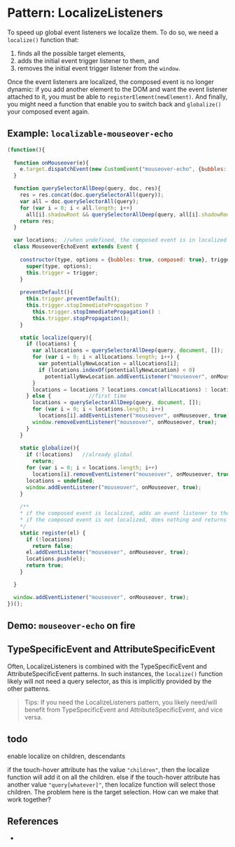 # Pattern: LocalizeListeners

To speed up global event listeners we localize them. To do so, we need a `localize()` function that:

1. finds all the possible target elements,
2. adds the initial event trigger listener to them, and
3. removes the initial event trigger listener from the `window`.

Once the event listeners are localized, the composed event is no longer dynamic: if you add another element to the DOM and want the event listener attached to it, you must be able to `registerElement(newElement)`. And finally, you might need a function that enable you to switch back and `globalize()` your composed event again.

## Example: `localizable-mouseover-echo`

```javascript
(function(){
  
  function onMouseover(e){
    e.target.dispatchEvent(new CustomEvent("mouseover-echo", {bubbles: true, composed: true}, e));
  }

  function querySelectorAllDeep(query, doc, res){
    res = res.concat(doc.querySelectorAll(query));
    var all = doc.querySelectorAll(query);
    for (var i = 0; i < all.length; i++)
      all[i].shadowRoot && querySelectorAllDeep(query, all[i].shadowRoot, res);
    return res;
  }

  var locations;  //when undefined, the composed event is in localized state
  class MouseoverEchoEvent extends Event {
    
    constructor(type, options = {bubbles: true, composed: true}, trigger){
      super(type, options);
      this.trigger = trigger;
    }
    
    preventDefault(){
      this.trigger.preventDefault();
      this.trigger.stopImmediatePropagation ? 
        this.trigger.stopImmediatePropagation() : 
        this.trigger.stopPropagation();
    }

    static localize(query){
      if (locations) {
        var allLocations = querySelectorAllDeep(query, document, []);
        for (var i = 0; i < allLocations.length; i++) {
          var potentiallyNewLocation = allLocations[i];
          if (locations.indexOf(potentiallyNewLocation) < 0)
            potentiallyNewLocation.addEventListener("mouseover", onMouseover, true);
        }
        locations = locations ? locations.concat(allLocations) : locations;
      } else {            //first time
        locations = querySelectorAllDeep(query, document, []);
        for (var i = 0; i < locations.length; i++)
          locations[i].addEventListener("mouseover", onMouseover, true);
        window.removeEventListener("mouseover", onMouseover, true);
      }
    }
    
    static globalize(){
      if (!locations)   //already global
        return;
      for (var i = 0; i < locations.length; i++)
        locations[i].removeEventListener("mouseover", onMouseover, true);
      locations = undefined;
      window.addEventListener("mouseover", onMouseover, true);
    }
    
    /**
    * if the composed event is localized, adds an event listener to the localized version and returns true;
    * if the composed event is not localized, does nothing and returns false;
    */
    static register(el) {
      if (!locations)
        return false;
      el.addEventListener("mouseover", onMouseover, true);
      locations.push(el);
      return true;
    }

  }

  window.addEventListener("mouseover", onMouseover, true);
})();
```

<pretty-printer href="demo/mouseover-echo-localizable.js"></pretty-printer>

## Demo: `mouseover-echo` on fire

<code-demo src="demo/MouseoverOnFireLocalizable.html"></code-demo>

## TypeSpecificEvent and AttributeSpecificEvent

Often, LocalizeListeners is combined with the TypeSpecificEvent and AttributeSpecificEvent patterns. In such instances, the `localize()` function likely will not need a query selector, as this is implicitly provided by the other patterns. 

> Tips: If you need the LocalizeListeners pattern, you likely need/will benefit from TypeSpecificEvent and AttributeSpecificEvent, and vice versa.

## todo

enable localize on children, descendants

if the touch-hover attribute has the value `"children"`, then the localize function will add it on all the children.
else
if the touch-hover attribute has another value `"query[whatever]"`, then localize function will select those children. The problem here is the target selection. How can we make that work together?

## References

 * 